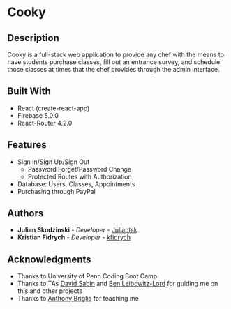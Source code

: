 # Cooky

## Description

Cooky is a full-stack web application to provide any chef with the means to have students purchase classes, fill out an entrance survey, and schedule those classes at times that the chef provides through the admin interface.

## Built With

* React (create-react-app)
* Firebase 5.0.0
* React-Router 4.2.0

## Features

* Sign In/Sign Up/Sign Out
  * Password Forget/Password Change
  * Protected Routes with Authorization
* Database: Users, Classes, Appointments
* Purchasing through PayPal

## Authors

* **Julian Skodzinski** - *Developer* - [Juliantsk](https://github.com/juliantsk)
* **Kristian Fidrych** - *Developer* - [kfidrych](https://github.com/kfidrych)


## Acknowledgments

* Thanks to University of Penn Coding Boot Camp
* Thanks to TAs [David Sabin](http://www.davidsabin.me/index.html) and [Ben Leibowitz-Lord](http://benleibowitzlord.com/) for guiding me on this and other projects
* Thanks to [Anthony Briglia](https://www.linkedin.com/in/anthony-briglia-3a888710/) for teaching me
